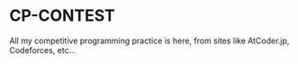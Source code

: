 # CP-CONTEST

All my competitive programming practice is here, from sites like AtCoder.jp, Codeforces, etc...
